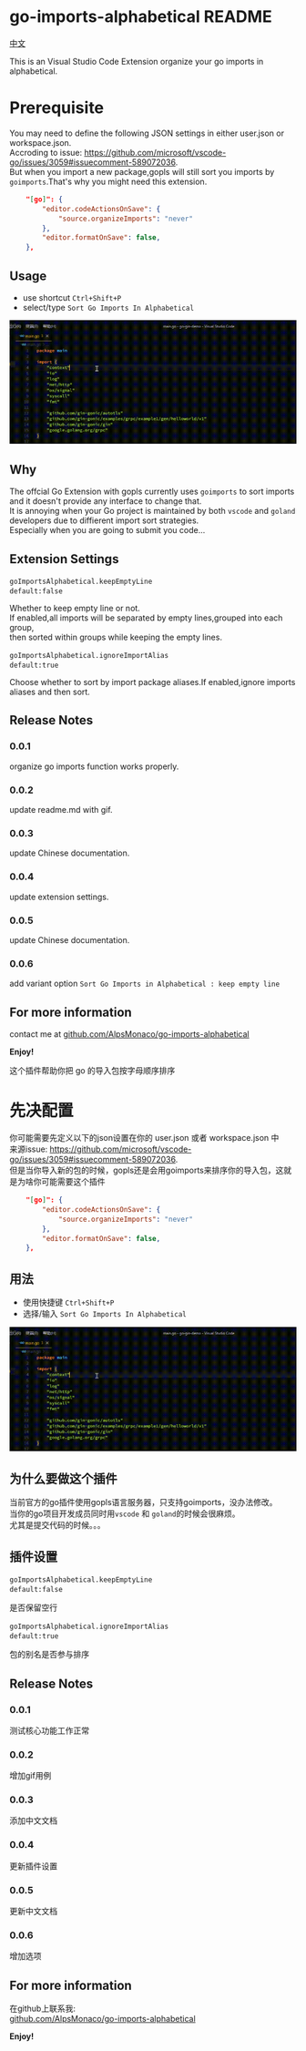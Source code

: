 # go-imports-alphabetical README

[中文](#Chinese)

This is an Visual Studio Code Extension organize your go imports in alphabetical. 

# Prerequisite

You may need to define the following JSON settings in either user.json or workspace.json.  
Accroding to issue: https://github.com/microsoft/vscode-go/issues/3059#issuecomment-589072036.  
But when you import a new package,gopls will still sort you imports by `goimports`.That's why you might need this extension.    


```json
    "[go]": {
        "editor.codeActionsOnSave": {
            "source.organizeImports": "never"
        },
        "editor.formatOnSave": false,
    },
```

## Usage
* use shortcut `Ctrl+Shift+P`
* select/type `Sort Go Imports In Alphabetical`


![usage gif](assets/usage.gif)

## Why

The offcial Go Extension with gopls currently uses `goimports` to sort imports and it doesn't provide any interface to change that.  
It is annoying when your Go project is maintained by both `vscode` and `goland` developers due to diffierent import sort strategies.  
Especially when you are going to submit you code...  


## Extension Settings

`goImportsAlphabetical.keepEmptyLine`  
`default:false`

Whether to keep empty line or not.  
If enabled,all imports will be separated by empty lines,grouped into each group,  
then sorted within groups while keeping the empty lines.


`goImportsAlphabetical.ignoreImportAlias`  
`default:true`

Choose whether to sort by import package aliases.If enabled,ignore imports aliases and then sort.

## Release Notes

### 0.0.1

organize go imports function works properly.

### 0.0.2

update readme.md with gif.

### 0.0.3

update Chinese documentation.

### 0.0.4

update extension settings.

### 0.0.5

update Chinese documentation.

### 0.0.6

add variant option `Sort Go Imports in Alphabetical : keep empty line`


## For more information

contact me at
[github.com/AlpsMonaco/go-imports-alphabetical](https://github.com/AlpsMonaco/go-imports-alphabetical)


**Enjoy!**

<a id="Chinese"></a>

这个插件帮助你把 go 的导入包按字母顺序排序

# 先决配置

你可能需要先定义以下的json设置在你的 user.json 或者 workspace.json 中  
来源issue: https://github.com/microsoft/vscode-go/issues/3059#issuecomment-589072036.  
但是当你导入新的包的时候，gopls还是会用goimports来排序你的导入包，这就是为啥你可能需要这个插件    


```json
    "[go]": {
        "editor.codeActionsOnSave": {
            "source.organizeImports": "never"
        },
        "editor.formatOnSave": false,
    },
```


## 用法
* 使用快捷键 `Ctrl+Shift+P`
* 选择/输入 `Sort Go Imports In Alphabetical`


![usage gif](assets/usage.gif)

## 为什么要做这个插件

当前官方的go插件使用gopls语言服务器，只支持goimports，没办法修改。  
当你的go项目开发成员同时用`vscode` 和 `goland`的时候会很麻烦。  
尤其是提交代码的时候。。。  


## 插件设置

`goImportsAlphabetical.keepEmptyLine`  
`default:false`

是否保留空行


`goImportsAlphabetical.ignoreImportAlias`  
`default:true`

包的别名是否参与排序

## Release Notes

### 0.0.1

测试核心功能工作正常

### 0.0.2

增加gif用例

### 0.0.3

添加中文文档

### 0.0.4

更新插件设置

### 0.0.5

更新中文文档

### 0.0.6

 增加选项


## For more information

在github上联系我:  
[github.com/AlpsMonaco/go-imports-alphabetical](https://github.com/AlpsMonaco/go-imports-alphabetical)


**Enjoy!**